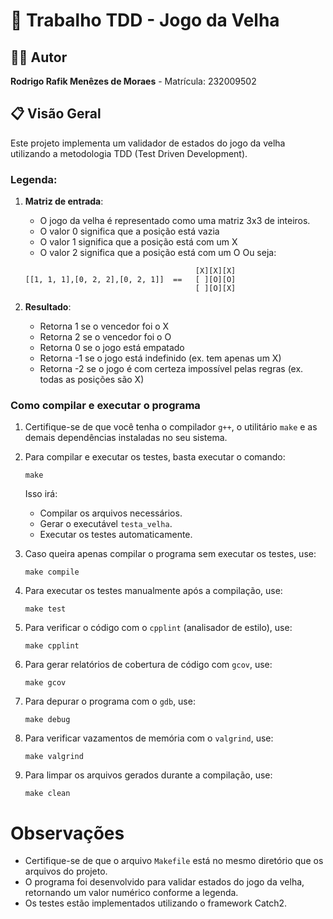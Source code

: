 # 🎯 Trabalho TDD - Jogo da Velha

## 👨‍💻 Autor
**Rodrigo Rafik Menêzes de Moraes** - Matrícula: 232009502

## 📋 Visão Geral
Este projeto implementa um validador de estados do jogo da velha utilizando a metodologia TDD (Test Driven Development).

### Legenda:
1. **Matriz de entrada**:
   - O jogo da velha é representado como uma matriz 3x3 de inteiros. 
   - O valor 0 significa que a posição está vazia 
   - O valor 1 significa que a posição está com um X 
   - O valor 2 significa que a posição está com um O
   Ou seja:
   ```plaintext
                                         [X][X][X]
   [[1, 1, 1],[0, 2, 2],[0, 2, 1]]  ==   [ ][O][O]
                                         [ ][O][X]
   ```

2. **Resultado**:
   - Retorna 1 se o vencedor foi o X 
   - Retorna 2 se o vencedor foi o O 
   - Retorna 0 se o jogo está empatado 
   - Retorna -1 se o jogo está indefinido (ex. tem apenas um X) 
   - Retorna -2 se o jogo é com certeza impossível pelas regras (ex. todas as posições são X) 

### Como compilar e executar o programa

1. Certifique-se de que você tenha o compilador `g++`, o utilitário `make` e as demais dependências instaladas no seu sistema.

2. Para compilar e executar os testes, basta executar o comando:
   ```
   make
   ```

   Isso irá:
   - Compilar os arquivos necessários.
   - Gerar o executável `testa_velha`.
   - Executar os testes automaticamente.

3. Caso queira apenas compilar o programa sem executar os testes, use:
   ```
   make compile
   ```

4. Para executar os testes manualmente após a compilação, use:
   ```
   make test
   ```

5. Para verificar o código com o `cpplint` (analisador de estilo), use:
   ```
   make cpplint
   ```

6. Para gerar relatórios de cobertura de código com `gcov`, use:
   ```
   make gcov
   ```

7. Para depurar o programa com o `gdb`, use:
   ```
   make debug
   ```

8. Para verificar vazamentos de memória com o `valgrind`, use:
   ```
   make valgrind
   ```

9. Para limpar os arquivos gerados durante a compilação, use:
   ```
   make clean
   ```

# Observações
- Certifique-se de que o arquivo `Makefile` está no mesmo diretório que os arquivos do projeto.
- O programa foi desenvolvido para validar estados do jogo da velha, retornando um valor numérico conforme a legenda.
- Os testes estão implementados utilizando o framework Catch2.